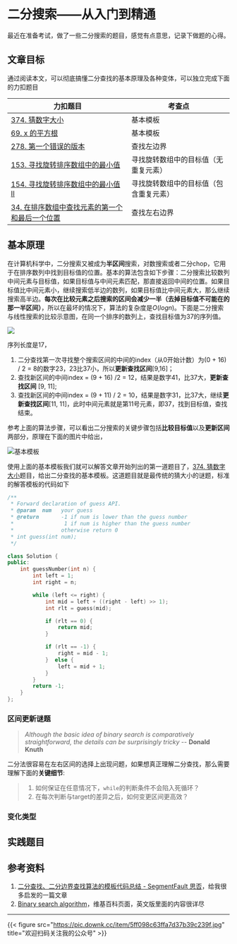 # 二分搜索——从入门到精通

最近在准备考试，做了一些二分搜索的题目，感觉有点意思，记录下做题的心得。

<!--more-->
## 文章目标

通过阅读本文，可以彻底搞懂二分查找的基本原理及各种变体，可以独立完成下面的力扣题目

| 力扣题目                                                     | 考查点                                 |
| ------------------------------------------------------------ | -------------------------------------- |
| [374. 猜数字大小](https://leetcode-cn.com/problems/guess-number-higher-or-lower/) | 基本模板                               |
| [69. x 的平方根](https://leetcode-cn.com/problems/sqrtx/)    | 基本模板                               |
| [278. 第一个错误的版本](https://leetcode-cn.com/problems/first-bad-version/?utm_source=LCUS&utm_medium=ip_redirect&utm_campaign=transfer2china) | 查找左边界                             |
| [153. 寻找旋转排序数组中的最小值](https://leetcode-cn.com/problems/find-minimum-in-rotated-sorted-array/) | 寻找旋转数组中的目标值（无重复元素）   |
| [154. 寻找旋转排序数组中的最小值 II](https://leetcode-cn.com/problems/find-minimum-in-rotated-sorted-array-ii/) | 寻找旋转数组中的目标值（包含重复元素） |
| [34. 在排序数组中查找元素的第一个和最后一个位置](https://leetcode-cn.com/problems/find-first-and-last-position-of-element-in-sorted-array/) | 查找左右边界                           |

## 基本原理
在计算机科学中，二分搜索又被成为**半区间**搜索，对数搜索或者二分chop，它用于在排序数列中找到目标值的位置。基本的算法包含如下步骤：二分搜索比较数列中间元素与目标值，如果目标值与中间元素匹配，那直接返回中间的位置。如果目标值比中间元素小，继续搜索低半边的数列，如果目标值比中间元素大，那么继续搜索高半边。**每次在比较元素之后搜索的区间会减少一半（去掉目标值不可能在的那一半区间）**，所以在最坏的情况下，算法的复杂度是$O(logn)$。下面是二分搜索与线性搜索的比较示意图，在同一个排序的数列上，查找目标值为37的序列值。

![](https://devopedia.org/images/article/28/2951.1490520804.gif)

序列长度是17，
1. 二分查找第一次寻找整个搜索区间的中间的index（从0开始计数）为(0 + 16) / 2 = 8的数字23，23比37小，所以**更新查找区间**[9,16]；
2. 查找新区间的中间index = (9 + 16) /2 = 12，结果是数字41，比37大，**更新查找区间**
[9, 11];
3. 查找新区间的中间index = (9 + 11) / 2 = 10，结果是数字31，比37大，继续**更新查找区间**[11, 11]，此时中间元素就是第11号元素，即37，找到目标值，查找结束。

参考上面的算法步骤，可以看出二分搜索的关键步骤包括**比较目标值**以及**更新区间**两部分，原理在下面的图片中给出，

![基本模板](https://pic.imgdb.cn/item/6095cad8d1a9ae528fbd7568.png)

使用上面的基本模板我们就可以解答文章开始列出的第一道题目了，[374. 猜数字大小](https://leetcode-cn.com/problems/guess-number-higher-or-lower/)题目，给出二分查找的基本模板。这道题目就是最传统的猜大小的谜题，标准的解答模板的代码如下
```cpp
/**
 * Forward declaration of guess API.
 * @param  num   your guess
 * @return 	     -1 if num is lower than the guess number
 *			      1 if num is higher than the guess number
 *               otherwise return 0
 * int guess(int num);
 */

class Solution {
public:
    int guessNumber(int n) {
        int left = 1;
        int right = n;

        while (left <= right) {
            int mid = left + ((right - left) >> 1);
            int rlt = guess(mid);

            if (rlt == 0) {
                return mid;
            }

            if (rlt == -1) {
                right = mid - 1;
            }  else {
                left = mid + 1;
            }
        }
        return -1;
    }
};
```

### 区间更新谜题

> *Although the basic idea of binary search is comparatively straightforward, the details can be surprisingly tricky*  -- **Donald Knuth**

二分法很容易在左右区间的选择上出现问题，如果想真正理解二分查找，那么需要理解下面的**关键细节**:
> 1. 如何保证在任意情况下，`while`的判断条件不会陷入死循环？
> 2. 在每次判断与target的差异之后，如何变更区间更高效？

### 变化类型



## 实践题目
## 参考资料

1. [二分查找、二分边界查找算法的模板代码总结 - SegmentFault 思否](https://segmentfault.com/a/1190000016825704)，给我很多启发的一篇文章
2. [Binary search algorithm](https://en.wikipedia.org/wiki/Binary_search_algorithm)，维基百科页面，英文版里面的内容很详尽
---

{{< figure src="https://pic.downk.cc/item/5ff098c63ffa7d37b39c239f.jpg" title="欢迎扫码关注我的公众号" >}}
